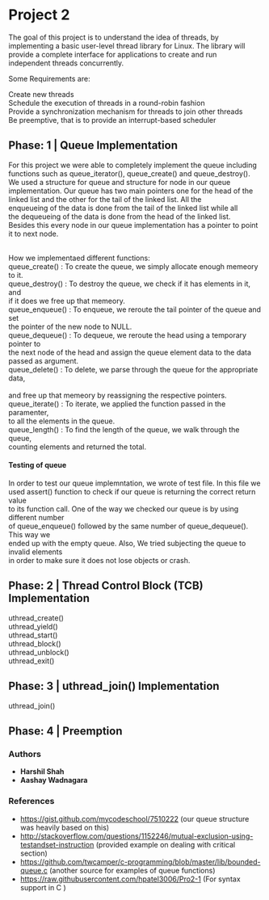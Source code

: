 # Project 2

The goal of this project is to understand the idea of threads, by <br />
implementing a basic user-level thread library for Linux. The library will  <br />
provide a complete interface for applications to create and run  <br />
independent threads concurrently.<br />

Some Requirements are:<br />

Create new threads<br />
Schedule the execution of threads in a round-robin fashion  <br />
Provide a synchronization mechanism for threads to join other threads  <br />
Be preemptive, that is to provide an interrupt-based scheduler  <br />

## Phase: 1 | Queue Implementation

For this project we were able to completely implement the queue including  <br />
functions such as queue_iterator(), queue_create() and queue_destroy(). <br />
We used a structure for queue and structure for node in our queue  <br />
implementation. Our queue has two main pointers one for the head of the  <br /> 
linked list and the other for the tail of the linked list. All the  <br /> 
enqueueing of the data is done from the tail of the linked list while all  <br />
the dequeueing of the data is done from the head of the linked list.  <br />
Besides this every node in our queue implementation has a pointer to point <br /> 
it to next node.   <br />
 <br />

How we implementaed different functions: <br />
queue_create() : To create the queue, we simply allocate enough memeory to it. <br /> 
queue_destroy() : To destroy the queue, we check if it has elements in it, and <br /> 
if it does we free up that memeory. <br /> 
queue_enqueue() : To enqueue, we reroute the tail pointer of the queue and set <br /> 
the pointer of the new node to NULL. <br /> 
queue_dequeue() : To dequeue, we reroute the head using a temporary pointer to <br /> 
the next node of the head and assign the queue element data to the data <br /> 
passed as argument. <br /> 
queue_delete() : To delete, we parse through the queue for the appropriate data, <br />  
and free up that memeory by reassigning the respective pointers. <br /> 
queue_iterate() : To iterate, we applied the function passed in the paramenter, <br /> 
to all the elements in the queue. <br /> 
queue_length() : To find the length of the queue, we walk through the queue, <br /> 
counting elements and returned the total. <br /> 

#### Testing of queue
In order to test our queue implemntation, we wrote of test file. In this file we <br /> 
used assert() function to check if our queue is returning the correct return value <br /> 
to its function call. One of the way we checked our queue is by using different number <br /> 
of queue_enqueue() followed by the same number of queue_dequeue(). This way we <br /> 
ended up with the empty queue. Also, We tried subjecting the queue to invalid elements <br /> 
in order to make sure it does not lose objects or crash. <br /> 


## Phase: 2 | Thread Control Block (TCB) Implementation 

uthread_create() <br />
uthread_yield() <br />
uthread_start() <br />
uthread_block() <br />
uthread_unblock() <br />
uthread_exit() <br />


## Phase: 3 | uthread_join() Implementation 

uthread_join()

## Phase: 4 | Preemption

### Authors

* **Harshil Shah** 
* **Aashay Wadnagara** 

### References

- https://gist.github.com/mycodeschool/7510222 (our queue structure was heavily based on this)
- http://stackoverflow.com/questions/1152246/mutual-exclusion-using-testandset-instruction (provided example on dealing with critical section)
- https://github.com/twcamper/c-programming/blob/master/lib/bounded-queue.c (another source for examples of queue functions)
- https://raw.githubusercontent.com/hpatel3006/Pro2-1 (For syntax support in C )
 
